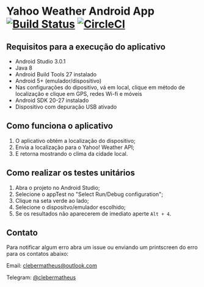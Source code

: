# Yahoo Weather Android App [![Build Status](https://travis-ci.org/clebermatheus/YahooWeather.svg?branch=develop)](https://travis-ci.org/clebermatheus/YahooWeather) [![CircleCI](https://circleci.com/gh/clebermatheus/YahooWeather/tree/develop.svg?style=svg)](https://circleci.com/gh/clebermatheus/YahooWeather/tree/develop)

## Requisitos para a execução do aplicativo
    
   - Android Studio 3.0.1
   - Java 8
   - Android Build Tools 27 instalado
   - Android 5+ (emulador/dispositivo)
   - Nas configurações do dipositivo, vá em local, clique em método de localização e clique em 
   GPS, redes Wi-fi e móveis
   - Android SDK 20-27 instalado
   - Dispositivo com depuração USB ativado

## Como funciona o aplicativo

   1. O aplicativo obtém a localização do dispositivo;
   2. Envia a localização para o Yahoo! Weather API;
   3. E retorna mostrando o clima da cidade local.

## Como realizar os testes unitários

   1. Abra o projeto no Android Studio;
   2. Selecione o appTest no "Select Run/Debug configuration";
   3. Clique na seta verde ao lado;
   4. Selecione o dispositvo/emulador escolhido;
   5. Se os resultados não aparecerem de imediato aperte ```Alt + 4```.
   
## Contato

   Para notificar algum erro abra um issue ou enviando um printscreen do erro para os contatos 
   abaixo:

   Email: [clebermatheus@outlook.com](mailto:clebermatheus@outlook.com)

   Telegram: [@clebermatheus](http://telegram.me/clebermatheus)